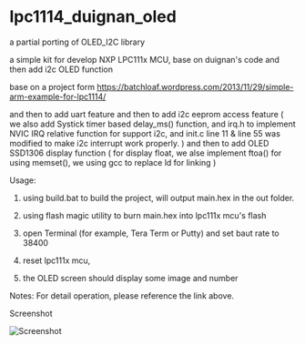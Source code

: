 # lpc1114_duignan_oled
a partial porting of OLED_I2C library

a simple kit for develop NXP LPC111x MCU, base on duignan's code and then add i2c OLED function

base on a project form https://batchloaf.wordpress.com/2013/11/29/simple-arm-example-for-lpc1114/

and then to add uart feature
and then to add i2c eeprom access feature
( we also add Systick timer based delay_ms() function,
  and irq.h to implement NVIC IRQ relative function for support i2c,
  and init.c line 11 & line 55 was modified to make i2c interrupt work properly.
)
and then to add OLED SSD1306 display function
(
  for display float, we alse implement ftoa()
  for using memset(), we using gcc to replace ld for linking
)

Usage:
  1. using build.bat to build the project,
   will output main.hex in the out folder.

  2. using flash magic utility to burn main.hex into lpc111x mcu's flash
  3. open Terminal (for example, Tera Term or Putty) and set baut rate to 38400
  4. reset lpc111x mcu,
  5. the OLED screen should display some image and number

Notes:
  For detail operation, please reference the link above.

Screenshot

  ![Screenshot](documents/lpc1114_i2c_oled.PNG)
  
